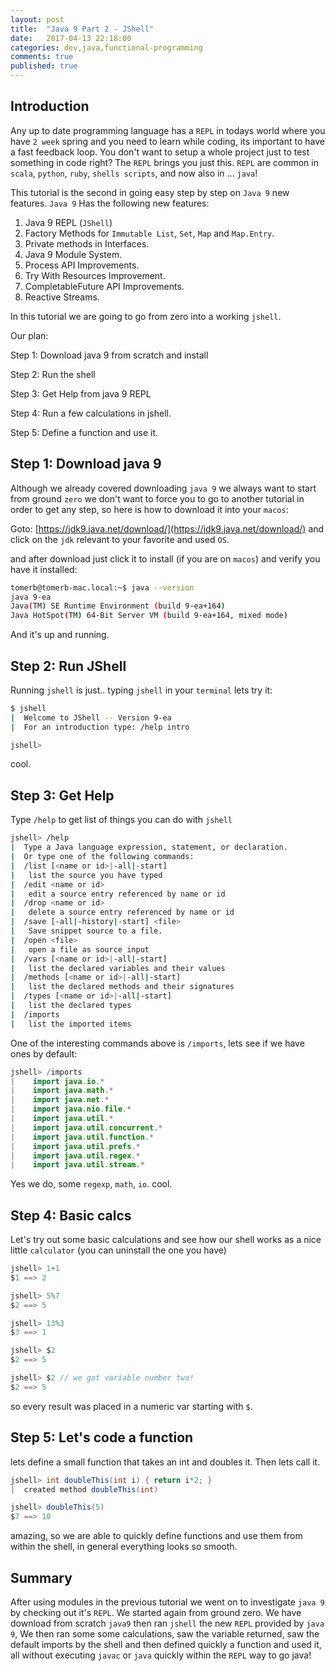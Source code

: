 ```yaml
---
layout: post
title:  "Java 9 Part 2 - JShell"
date:   2017-04-13 22:18:00
categories: dev,java,functional-programming
comments: true
published: true
---
```


## Introduction

Any up to date programming language has a `REPL` in todays world where you have `2 week` spring and you need to learn while coding, its important to have a fast feedback loop.  You don't want to setup a whole project just to test something in code right? The `REPL` brings you just this.  `REPL` are common in `scala`, `python`, `ruby`, `shells scripts`, and now also in ... `java`!

This tutorial is the second in going easy step by step on `Java 9` new features. `Java 9` Has the following new features:
 
1. Java 9 REPL (`JShell`)
1. Factory Methods for `Immutable List`, `Set`, `Map` and `Map.Entry`.
1. Private methods in Interfaces.
1. Java 9 Module System.
1. Process API Improvements.
1. Try With Resources Improvement.
1. CompletableFuture API Improvements.
1. Reactive Streams.

In this tutorial we are going to go from zero into a working `jshell`.  

Our plan:

Step 1: Download java 9 from scratch and install

Step 2: Run the shell

Step 3: Get Help from java 9 REPL

Step 4: Run a few calculations in jshell.

Step 5: Define a function and use it.

## Step 1: Download java 9

Although we already covered downloading `java 9` we always want to start from ground `zero` we don't want to force you to go to another tutorial in order to get any step, so here is how to download it into your `macos`:

Goto: [https://jdk9.java.net/download/](https://jdk9.java.net/download/) and click on the `jdk` relevant to your favorite and used `OS`.

and after download just click it to install (if you are on `macos`) and verify you have it installed:

```bash
tomerb@tomerb-mac.local:~$ java --version
java 9-ea
Java(TM) SE Runtime Environment (build 9-ea+164)
Java HotSpot(TM) 64-Bit Server VM (build 9-ea+164, mixed mode)
```

And it's up and running.

## Step 2: Run JShell

Running `jshell` is just.. typing `jshell` in your `terminal` lets try it:

```bash
$ jshell
|  Welcome to JShell -- Version 9-ea
|  For an introduction type: /help intro

jshell> 
```

cool.

## Step 3: Get Help

Type `/help` to get list of things you can do with `jshell`

```bash
jshell> /help
|  Type a Java language expression, statement, or declaration.
|  Or type one of the following commands:
|  /list [<name or id>|-all|-start]
|  	list the source you have typed
|  /edit <name or id>
|  	edit a source entry referenced by name or id
|  /drop <name or id>
|  	delete a source entry referenced by name or id
|  /save [-all|-history|-start] <file>
|  	Save snippet source to a file.
|  /open <file>
|  	open a file as source input
|  /vars [<name or id>|-all|-start]
|  	list the declared variables and their values
|  /methods [<name or id>|-all|-start]
|  	list the declared methods and their signatures
|  /types [<name or id>|-all|-start]
|  	list the declared types
|  /imports 
|  	list the imported items
```

One of the interesting commands above is `/imports`, lets see if we have ones by default:

```java
jshell> /imports
|    import java.io.*
|    import java.math.*
|    import java.net.*
|    import java.nio.file.*
|    import java.util.*
|    import java.util.concurrent.*
|    import java.util.function.*
|    import java.util.prefs.*
|    import java.util.regex.*
|    import java.util.stream.*
```

Yes we do, some `regexp`, `math`, `io`. cool.

## Step 4: Basic calcs

Let's try out some basic calculations and see how our shell works as a nice little `calculator` (you can uninstall the one you have)

```java
jshell> 1+1
$1 ==> 2

jshell> 5%7
$2 ==> 5

jshell> 13%3
$3 ==> 1

jshell> $2
$2 ==> 5

jshell> $2 // we got variable number two!
$2 ==> 5
```

so every result was placed in a numeric var starting with `$`.

## Step 5: Let's code a function

lets define a small function that takes an int and doubles it.  Then lets call it.

```java
jshell> int doubleThis(int i) { return i*2; }
|  created method doubleThis(int)

jshell> doubleThis(5)
$7 ==> 10
```

amazing, so we are able to quickly define functions and use them from within the shell, in general everything looks so smooth.

## Summary

After using modules in the previous tutorial we went on to investigate `java 9` by checking out it's `REPL`.  We started again from ground zero.  We have download from scratch `java9` then ran `jshell` the new `REPL` provided by `java 9`, We then ran some some calculations, saw the variable returned, saw the default imports by the shell and then defined quickly a function and used it, all without executing `javac` or `java` quickly within the `REPL` way to go java!